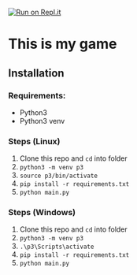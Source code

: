[![Run on Repl.it](https://repl.it/badge/github/emwjacobson/Pygame)](https://repl.it/github/emwjacobson/Pygame)

# This is my game

## Installation
### Requirements:
- Python3
- Python3 venv

### Steps (Linux)
1. Clone this repo and `cd` into folder
2. `python3 -m venv p3`
3. `source p3/bin/activate`
4. `pip install -r requirements.txt`
5. `python main.py`

### Steps (Windows)
1. Clone this repo and `cd` into folder
2. `python3 -m venv p3`
3. `.\p3\Scripts\activate`
4. `pip install -r requirements.txt`
5. `python main.py`
